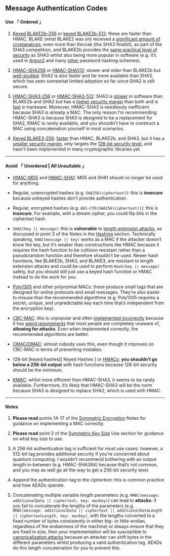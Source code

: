 [ Generated Hashing ]: https://doc.libsodium.org/hashing/generic_hashing
[ Analysis ]: https://nvlpubs.nist.gov/nistpubs/ir/2012/NIST.IR.7896.pdf
[ Same Security ]: https://eprint.iacr.org/2019/1492.pdf
[ RFC9106 ]: https://www.rfc-editor.org/rfc/rfc9106.html#name-introduction
[ Blake 2 ]: https://www.blake2.net/#us
[ HMAC SHA256 ]: https://doc.libsodium.org/advanced/hmac-sha2
[ SHA2 Studied ]: https://en.wikipedia.org/wiki/SHA-2#Cryptanalysis_and_validation
[ HMAC SHA3 256 ]: https://en.wikipedia.org/wiki/SHA-3
[ SHA 3 Slow ]: https://www.imperialviolet.org/2017/05/31/skipsha3.html
[ SHA 3 Security ]: https://csrc.nist.gov/csrc/media/projects/hash-functions/documents/sha-3_selection_announcement.pdf
[ SHA 3 Fast ]: https://keccak.team/2017/is_sha3_slow.html
[ Blake 3 ]: https://github.com/BLAKE3-team/BLAKE3#readme
[ Blake 3 Spec ]: https://github.com/BLAKE3-team/BLAKE3-specs/blob/master/blake3.pdf
[ HMAC Security ]: https://en.wikipedia.org/wiki/HMAC#Security
[ HMAC ]: https://en.wikipedia.org/wiki/HMAC
[ Length Extension Attack ]: https://en.wikipedia.org/wiki/Length_extension_attack
[ Poly1305 ]: https://doc.libsodium.org/advanced/poly1305
[ CBC-MAC ]: https://en.wikipedia.org/wiki/CBC-MAC
[ MAC Hate ]: https://blog.cryptographyengineering.com/2013/02/15/why-i-hate-cbc-mac/
[ Weird Requirements ]: https://en.wikipedia.org/wiki/CBC-MAC#Security_with_fixed_and_variable-length_messages
[ CMAC ]: https://en.wikipedia.org/wiki/One-key_MAC
[ Keyed Hashing ]: https://doc.libsodium.org/hashing/generic_hashing#usage
[ KMAC ]: https://en.wikipedia.org/wiki/SHA-3#Additional_instances
[ Canonicalization Attack ]: https://soatok.blog/2021/07/30/canonicalization-attacks-against-macs-and-signatures/





## Message Authentication Codes


#### Use 「 Ordered 」

1. [Keyed BLAKE2b-256][ Generated Hashing ] or [keyed BLAKE2b-512][ Generated Hashing ]: these are faster than HMAC, BLAKE (what BLAKE2 was on) received a [significant amount of cryptanalysis][ Analysis ], even more than Keccak (the SHA3 finalist), as part of the SHA3 competition, and BLAKE2b provides the [same practical level of security][ Same Security ] as SHA3 whilst also being more popular in software (e.g. it’s used in [Argon2][ RFC9106 ] and many [other][ Blake 2 ] password hashing schemes).

2. [HMAC-SHA256][ HMAC SHA256 ] or [HMAC-SHA512][ HMAC SHA256 ]: slower and older than BLAKE2b but [well-studied][ SHA2 Studied ]. SHA2 is also faster and far more available than SHA3, which has seen somewhat limited adoption so far since SHA2 is still secure.

3. [HMAC-SHA3-256][ HMAC SHA3 256 ] or [HMAC-SHA3-512][ HMAC SHA3 256 ]: SHA3 is [slower][ SHA 3 Slow ] in software than BLAKE2b and SHA2 but has a [higher security margin][ SHA 3 Security ] than both and is [fast][ SHA 3 Fast ] in hardware. Moreover, HMAC-SHA3 is needlessly inefficient because SHA3 is already a MAC. The only reason I’m recommending HMAC-SHA3 is because SHA3 is designed to be a replacement for SHA2, KMAC is rarely available, and you shouldn't have to construct a MAC using concatenation yourself in most scenarios.

4. [Keyed BLAKE3-256][ Blake 3 ]: [faster][ Blake 3 Spec ] than HMAC, BLAKE2b, and SHA3, but it has a [smaller security margin][ Blake 3 Spec ], only targets the [128-bit security level][ Blake 3 Spec ], and hasn't been implemented in many cryptographic libraries yet.


---

#### Avoid 「 Unordered | All Unsuitable 」

- [HMAC-MD5][ HMAC Security ] and [HMAC-SHA1][ HMAC ]: MD5 and SHA1 should no longer be used for anything.

- Regular, unencrypted hashes (e.g. `SHA256(ciphertext)`): this is **insecure** because unkeyed hashes don't provide authentication.

- Regular, encrypted hashes (e.g. `AES-CTR(SHA256(ciphertext))`): this is **insecure**. For example, with a stream cipher, you could flip bits in the ciphertext hash.

- `SHA2(key || message)`: this is **vulnerable** to [length extension attacks][ Length Extension Attack ], as discussed in point 3 of the Notes in the [Hashing](./Hashing) section. Technically speaking, `SHA2(message || key)` works as a MAC if the attacker doesn’t know the key, but it’s weaker than constructions like HMAC because it requires the hash function to be collision resistant rather than a pseudorandom function and therefore shouldn’t be used. Newer hash functions, like BLAKE2b, SHA3, and BLAKE3, are resistant to length extension attacks and could be used to perform `Hash(key || message)` safely, but you should still just use a keyed hash function or HMAC instead to do the work for you.

- [Poly1305][ Poly1305 ] and other polynomial MACs: these produce small tags that are designed for online protocols and small messages. They’re also easier to misuse than the recommended algorithms (e.g. Poly1305 requires a secret, unique, and unpredictable key each time that’s independent from the encryption key).

- [CBC-MAC][ CBC-MAC ]: this is unpopular and often [implemented incorrectly][ MAC Hate ] because it has [weird requirements][ Weird Requirements ] that most people are completely unaware of, **allowing for attacks**. Even when implemented correctly, the recommended algorithms are better.

- [CMAC/OMAC][ CMAC ]: almost nobody uses this, even though it improves on CBC-MAC in terms of preventing mistakes.

- 128-bit [keyed hashes][ Keyed Hashes ] or [HMACs][ HMAC ]: **you shouldn’t go below a 256-bit output** with hash functions because 128-bit security should be the minimum.

- [KMAC][ KMAC ]: whilst more efficient than HMAC-SHA3, it seems to be rarely available. Furthermore, it’s likely that HMAC-SHA3 will be the norm because SHA3 is designed to replace SHA2, which is used with HMAC.


---

#### Notes

1. **Please read** points 14-17 of the [Symmetric Encryption](./Symmetric%20Encryption) Notes for guidance on implementing a MAC correctly.

2. **Please read** point 2 of the [Symmetric Key Size](./Symmetric%20Keys) Use section for guidance on what key size to use.

3. A 256-bit authentication tag is sufficient for most use cases: however, a 512-bit tag provides additional security if you’re concerned about quantum computing. I wouldn’t recommend bothering with an output length in-between (e.g. HMAC-SHA384) because that’s not common, and you may as well go all the way to get a 256-bit security level.

4. Append the authentication tag to the ciphertext: this is common practice and how AEADs operate.

5. Concatenating multiple variable length parameters (e.g. `HMAC(message: additionalData || ciphertext, key: macKey)`) can lead to **attacks**: if you fail to concatenate the lengths of the parameters (e.g. `HMAC(message: additionalData || ciphertext || additionalDataLength || ciphertextLength, key: macKey)`, with the lengths converted to a fixed number of bytes consistently in either big- or little-endian, regardless of the endianness of the machine) or always ensure that they are fixed in size, then your implementation will be susceptible to [canonicalization attacks][ Canonicalization Attack ] because an attacker can shift bytes in the different parameters whilst producing a valid authentication tag. AEADs do this length concatenation for you to prevent this.
